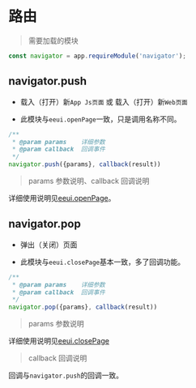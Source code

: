 # 路由

> 需要加载的模块

```js
const navigator = app.requireModule('navigator');
```

## navigator.push

* 载入（打开）新`App Js页面` 或 载入（打开）新`Web页面`

* 此模块与`eeui.openPage`一致，只是调用名称不同。

```js
/**
 * @param params    详细参数
 * @param callback  回调事件
 */
navigator.push({params}, callback(result))
```

> params 参数说明、callback 回调说明

详细使用说明见[eeui.openPage](../module/newPage.html#eeuiopenpage)。



## navigator.pop

* 弹出（关闭）页面

* 此模块与`eeui.closePage`基本一致，多了回调功能。

```js
/**
 * @param params    详细参数
 * @param callback  回调事件
 */
navigator.pop({params}, callback(result))
```

> params 参数说明

详细使用说明见[eeui.closePage](../module/newPage.html#eeuiclosepage)

> callback 回调说明

回调与`navigator.push`的回调一致。


